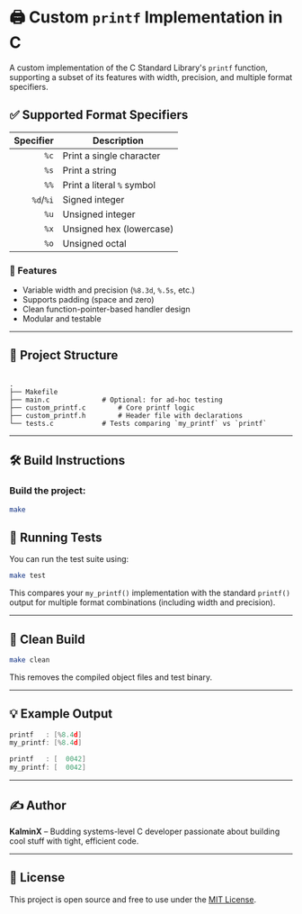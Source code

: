 # 🖨️ Custom `printf` Implementation in C

A custom implementation of the C Standard Library's `printf` function, supporting a subset of its features with width, precision, and multiple format specifiers.

## ✅ Supported Format Specifiers

| Specifier | Description                  |
|----------:|------------------------------|
| `%c`      | Print a single character     |
| `%s`      | Print a string               |
| `%%`      | Print a literal `%` symbol   |
| `%d`/`%i` | Signed integer               |
| `%u`      | Unsigned integer             |
| `%x`      | Unsigned hex (lowercase)     |
| `%o`      | Unsigned octal               |

### 🔧 Features

- Variable width and precision (`%8.3d`, `%.5s`, etc.)
- Supports padding (space and zero)
- Clean function-pointer-based handler design
- Modular and testable

---

## 📁 Project Structure

```

.
├── Makefile
├── main.c             # Optional: for ad-hoc testing
├── custom_printf.c        # Core printf logic
├── custom_printf.h        # Header file with declarations
└── tests.c            # Tests comparing `my_printf` vs `printf`

````

---

## 🛠️ Build Instructions

### Build the project:

```bash
make
````



## 🧪 Running Tests

You can run the test suite using:

```bash
make test
```

This compares your `my_printf()` implementation with the standard `printf()` output for multiple format combinations (including width and precision).

---

## 🧹 Clean Build

```bash
make clean
```

This removes the compiled object files and test binary.

---

## 💡 Example Output

```c
printf   : [%8.4d]
my_printf: [%8.4d]

printf   : [  0042]
my_printf: [  0042]
```

---

## ✍️ Author

**KalminX** – Budding systems-level C developer passionate about building cool stuff with tight, efficient code.

---

## 📄 License

This project is open source and free to use under the [MIT License](LICENSE).
